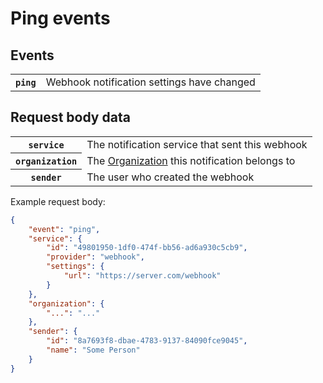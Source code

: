 # Ping events

## Events

<table>
<tbody>
  <tr>
    <th><code>ping</code></th>
    <td>Webhook notification settings have changed</td>
  </tr>
</tbody>
</table>

## Request body data

<table>
<tbody>
  <tr><th><code>service</code></th><td>The notification service that sent this webhook</td></tr>
  <tr><th><code>organization</code></th><td>The <a href="/docs/api/organizations">Organization</a> this notification belongs to</td></tr>
  <tr><th><code>sender</code></th><td>The user who created the webhook</td></tr>
</tbody>
</table>

Example request body:

```json
{
    "event": "ping",
    "service": {
        "id": "49801950-1df0-474f-bb56-ad6a930c5cb9",
        "provider": "webhook",
        "settings": {
            "url": "https://server.com/webhook"
        }
    },
    "organization": {
        "...": "..."
    },
    "sender": {
        "id": "8a7693f8-dbae-4783-9137-84090fce9045",
        "name": "Some Person"
    }
}
```
